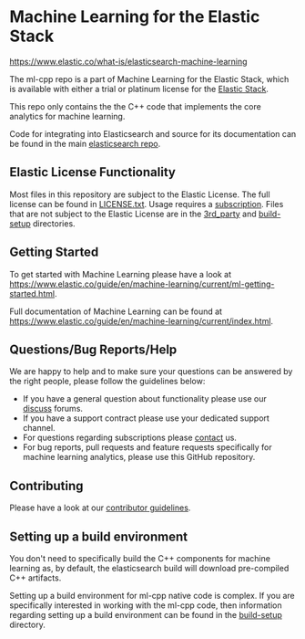 # Machine Learning for the Elastic Stack

<https://www.elastic.co/what-is/elasticsearch-machine-learning>

The ml-cpp repo is a part of Machine Learning for the Elastic Stack, which is
available with either a trial or platinum license for the
[Elastic Stack](https://www.elastic.co/products).

This repo only contains the the C++ code that implements the core analytics for
machine learning.

Code for integrating into Elasticsearch and source for its documentation can be
found in the main
[elasticsearch repo](https://github.com/elastic/elasticsearch).

## Elastic License Functionality

Most files in this repository are subject to the Elastic License. The full
license can be found in [LICENSE.txt](LICENSE.txt). Usage requires a
[subscription](https://www.elastic.co/subscriptions). Files that are not
subject to the Elastic License are in the [3rd_party](3rd_party) and
[build-setup](build-setup) directories.

## Getting Started

To get started with Machine Learning please have a look at
<https://www.elastic.co/guide/en/machine-learning/current/ml-getting-started.html>.

Full documentation of Machine Learning can be found at
<https://www.elastic.co/guide/en/machine-learning/current/index.html>.

## Questions/Bug Reports/Help

We are happy to help and to make sure your questions can be answered by the
right people, please follow the guidelines below:

* If you have a general question about functionality please use our
  [discuss](https://discuss.elastic.co/tag/elastic-stack-machine-learning)
  forums.
* If you have a support contract please use your dedicated support channel.
* For questions regarding subscriptions please
  [contact](https://www.elastic.co/contact) us.
* For bug reports, pull requests and feature requests specifically for machine
  learning analytics, please use this GitHub repository.

## Contributing

Please have a look at our [contributor guidelines](CONTRIBUTING.md).

## Setting up a build environment

You don't need to specifically build the C++ components for machine learning as,
by default, the elasticsearch build will download pre-compiled C++ artifacts.

Setting up a build environment for ml-cpp native code is complex. If you are
specifically interested in working with the ml-cpp code, then information
regarding setting up a build environment can be found in the
[build-setup](build-setup) directory.

